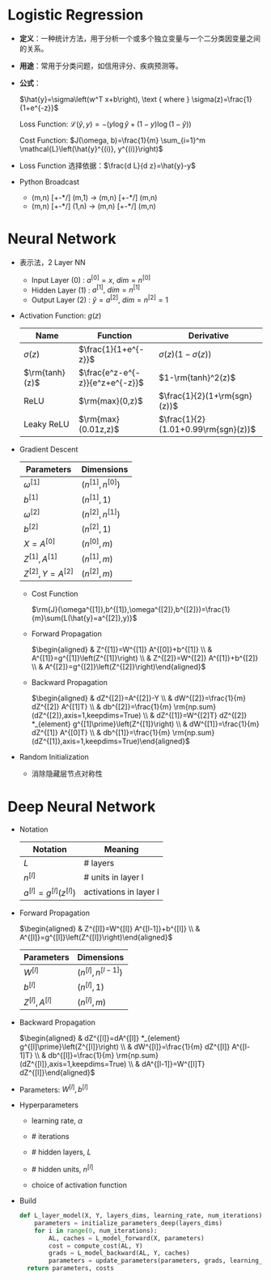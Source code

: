 # Logistic Regression

- **定义**：一种统计方法，用于分析一个或多个独立变量与一个二分类因变量之间的关系。

- **用途**：常用于分类问题，如信用评分、疾病预测等。

- **公式**：

  $\hat{y}=\sigma\left(w^T x+b\right), \text { where } \sigma(z)=\frac{1}{1+e^{-z}}$
  
  Loss Function: $\mathcal{L}(\hat{y}, y)=-(y \log \hat{y}+(1-y) \log (1-\hat{y}))$
  
  Cost Function: $J(\omega, b)=\frac{1}{m} \sum_{i=1}^m \mathcal{L}\left(\hat{y}^{(i)}, y^{(i)}\right)$

- Loss Function 选择依据：$\frac{d L}{d z}=\hat{y}-y$

- Python Broadcast
  - (m,n) [+-\*/] (m,1) → (m,n) [+-\*/] (m,n)
  - (m,n) [+-\*/] (1,n) → (m,n) [+-\*/] (m,n)



# Neural Network

- 表示法，2 Layer NN
  - Input Layer (0) : $a^{[0]}=x,\ dim=n^{[0]}$
  - Hidden Layer (1) : $a^{[1]},\ dim=n^{[1]}$
  - Output Layer (2) : $\hat{y}=a^{[2]},\ dim=n^{[2]}=1$
- Activation Function: $g(z)$

    | Name           | Function                        | Derivative                          |
    | -------------- | ------------------------------- | ----------------------------------- |
    | $\sigma(z)$    | $\frac{1}{1+e^{-z}}$            | $\sigma(z)(1-\sigma(z))$            |
    | $\rm{tanh}(z)$ | $\frac{e^z-e^{-z}}{e^z+e^{-z}}$ | $1-\rm{tanh}^2(z)$                  |
    | ReLU           | $\rm{max}(0,z)$                 | $\frac{1}{2}(1+\rm{sgn}(z))$        |
    | Leaky ReLU     | $\rm{max}(0.01z,z)$             | $\frac{1}{2}(1.01+0.99\rm{sgn}(z))$ |

- Gradient Descent

  | Parameters          | Dimensions          |
  | ------------------- | ------------------- |
  | $\omega^{[1]}$      | $(n^{[1]},n^{[0]})$ |
  | $b^{[1]}$           | $(n^{[1]},1)$       |
  | $\omega^{[2]}$      | $(n^{[2]},n^{[1]})$ |
  | $b^{[2]}$           | $(n^{[2]},1)$       |
  | $X=A^{[0]}$         | $(n^{[0]},m)$       |
  | $Z^{[1]},A^{[1]}$   | $(n^{[1]},m)$       |
  | $Z^{[2]},Y=A^{[2]}$ | $(n^{[2]},m)$       |

  - Cost Function

    $\rm{J}(\omega^{[1]},b^{[1]},\omega^{[2]},b^{[2]})=\frac{1}{m}\sum{L(\hat{y}=a^{[2]},y)}$

  - Forward Propagation

    $\begin{aligned} & Z^{[1]}=W^{[1]} A^{[0]}+b^{[1]} \\ & A^{[1]}=g^{[1]}\left(Z^{[1]}\right) \\ & Z^{[2]}=W^{[2]} A^{[1]}+b^{[2]} \\ & A^{[2]}=g^{[2]}\left(Z^{[2]}\right)\end{aligned}$

  - Backward Propagation

    $\begin{aligned} & dZ^{[2]}=A^{[2]}-Y \\ & dW^{[2]}=\frac{1}{m} dZ^{[2]} A^{[1]T} \\ & db^{[2]}=\frac{1}{m} \rm{np.sum}(dZ^{[2]},axis=1,keepdims=True) \\ & dZ^{[1]}=W^{[2]T} dZ^{[2]} *_{element} g^{[1]\prime}\left(Z^{[1]}\right) \\ & dW^{[1]}=\frac{1}{m} dZ^{[1]} A^{[0]T} \\ & db^{[1]}=\frac{1}{m} \rm{np.sum}(dZ^{[1]},axis=1,keepdims=True)\end{aligned}$

- Random Initialization
  - 消除隐藏层节点对称性



# Deep Neural Network

- Notation

  | Notation                   | Meaning                |
  | -------------------------- | ---------------------- |
  | $L$                        | # layers               |
  | $n^{[l]}$                  | # units in layer l     |
  | $a^{[l]}=g^{[l]}(z^{[l]})$ | activations in layer l |

- Forward Propagation

  $\begin{aligned} & Z^{[l]}=W^{[l]} A^{[l-1]}+b^{[l]} \\ & A^{[l]}=g^{[l]}\left(Z^{[l]}\right)\end{aligned}$

  | Parameters        | Dimensions            |
  | ----------------- | --------------------- |
  | $W^{[l]}$         | $(n^{[l]},n^{[l-1]})$ |
  | $b^{[l]}$         | $(n^{[l]},1)$         |
  | $Z^{[l]},A^{[l]}$ | $(n^{[l]},m)$         |

- Backward Propagation

  $\begin{aligned} & dZ^{[l]}=dA^{[l]} *_{element} g^{[l]\prime}\left(Z^{[l]}\right) \\ & dW^{[l]}=\frac{1}{m} dZ^{[l]} A^{[l-1]T} \\ & db^{[l]}=\frac{1}{m} \rm{np.sum}(dZ^{[l]},axis=1,keepdims=True) \\ & dA^{[l-1]}=W^{[l]T} dZ^{[l]}\end{aligned}$

- Parameters: $W^{[l]}, b^{[l]}$

- Hyperparameters

  - learning rate, $\alpha$
  - \# iterations

  - \# hidden layers, $L$
  - \# hidden units, $n^{[l]}$
  - choice of activation function

- Build

  ```python
  def L_layer_model(X, Y, layers_dims, learning_rate, num_iterations):
      parameters = initialize_parameters_deep(layers_dims)
      for i in range(0, num_iterations):
          AL, caches = L_model_forward(X, parameters)
          cost = compute_cost(AL, Y)
          grads = L_model_backward(AL, Y, caches)
          parameters = update_parameters(parameters, grads, learning_rate)
  	return parameters, costs
  ```
